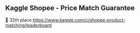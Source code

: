 ## Kaggle Shopee - Price Match Guarantee
🥈 32th place https://www.kaggle.com/c/shopee-product-matching/leaderboard

